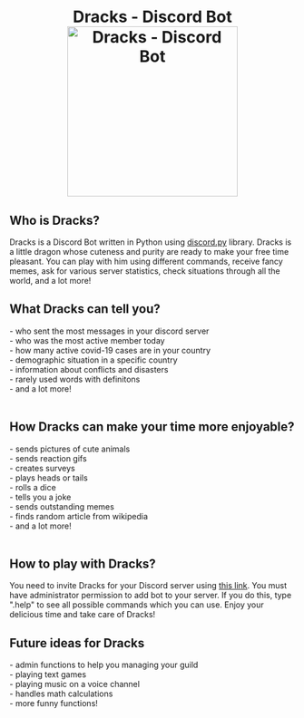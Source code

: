 <h1 align="center">
  <br>
  Dracks - Discord Bot
  <br>
  <a href="https://github.com/dpalatynski/DiscordBot"><img src="https://user-images.githubusercontent.com/57257514/135743956-60435972-faf1-4afa-9c9d-4c6de4582c27.jpg" alt="Dracks - Discord Bot" width="300" height="300"></a>
</h1>
<h2> Who is Dracks? </h2>
Dracks is a Discord Bot written in Python using <a href="https://github.com/Rapptz/discord.py/">discord.py</a> library.
Dracks is a little dragon whose cuteness and purity are ready to make your free time pleasant. You can play with him using different commands, receive fancy memes, ask for various server statistics, check situations through all the world, and a lot more!
<br>
<h2> What Dracks can tell you? </h2>
- who sent the most messages in your discord server <br>
- who was the most active member today <br>
- how many active covid-19 cases are in your country <br>
- demographic situation in a specific country <br>
- information about conflicts and disasters <br>
- rarely used words with definitons <br>
- and a lot more! <br>

<br>
<h2> How Dracks can make your time more enjoyable? </h2>
- sends pictures of cute animals <br>
- sends reaction gifs <br>
- creates surveys <br>
- plays heads or tails <br>
- rolls a dice <br>
- tells you a joke <br>
- sends outstanding memes <br>
- finds random article from wikipedia <br>
- and a lot more! <br>
<br>
<h2> How to play with Dracks? </h2>
You need to invite Dracks for your Discord server using <a href="https://discord.com/api/oauth2/authorize?client_id=870351600177266699&permissions=8&scope=bot">this link</a>. You must have administrator permission to add bot to your server. If you do this, type ".help" to see all possible commands which you can use. Enjoy your delicious time and take care of Dracks!
<br>
<h2> Future ideas for Dracks </h2>
- admin functions to help you managing your guild <br>
- playing text games <br>
- playing music on a voice channel <br>
- handles math calculations <br>
- more funny functions!
